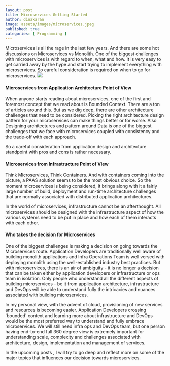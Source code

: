 ```yaml
---
layout: post
title: Microservices Getting Started
author: dinakaran
image: assets/images/microservices.jpeg
published: true
categories: [ Programming ]
---
```

Microservices is all the rage in the last few years. And there are some hot discussions on Microservices vs Monolith. One of the biggest challenges with microservices is with regard to when, what and how. It is very easy to get carried away by the hype and start trying to implement everything with microservices. So careful consideration is required on when to go for microservices.
![]({{site.baseurl}}/https://miro.medium.com/max/1400/1*1hBwhZ--xEVY35z5owT1Qw.jpeg)
#### Microservices from Application Architecture Point of View

When anyone starts reading about microservices, one of the first and foremost concept that we read about is Bounded Context. There are a ton of articles around this. But as we dig deep, there are other architecture challenges that need to be considered. Picking the right architecture design pattern for your microservices can make things better or for worse. Also Designing architectures and pattern around Data is one of the biggest challenges that we face with microservices coupled with consistency and the trade-off with each approach.

So a careful consideration from application design and architecture standpoint with pros and cons is rather necessary. 

#### Microservices from Infrastructure Point of View

Think Microservices, Think Containers. And with containers coming into the picture, a PAAS solution seems to be the most obvious choice. So the moment microservices is being considered, it brings along with it a fairly large number of build, deployment and run-time architecture challenges that are normally associated with distributed application architectures.

In the world of microservices, infrastructure cannot be an afterthought. All microservices should be designed with the infrastructure aspect of how the various systems need to be put in place and how each of them interacts with each other. 

#### Who takes the decision for Microservices 

One of the biggest challenges is making a decision on going towards the Microservices route. Application Developers are traditionally well aware of building monolith applications and Infra Operations Team is well versed with deploying monolith using the well-established industry best practices. But with microservices, there is an air of ambiguity - it is no longer a decision that can be taken either by application developers or infrastructure or ops team in isolation. Only people who understand all the different aspects of building microservices - be it from application architecture, infrastructure and DevOps will be able to understand fully the intricacies and nuances associated with building microservices.

In my personal view, with the advent of cloud, provisioning of new services and resources is becoming easier. Application Developers crossing 'bounded' context and learning more about infrastructure and DevOps would be the most preferred way to understand and fully embrace microservices. We will still need infra ops and DevOps team, but one person having end-to-end full 360 degree view is extremely important for understanding scale, complexity and challenges associated with architecture, design, implementation and management of services.

In the upcoming posts , I will try to go deep and reflect more on some of the major topics that influences our decision towards microservices. 
